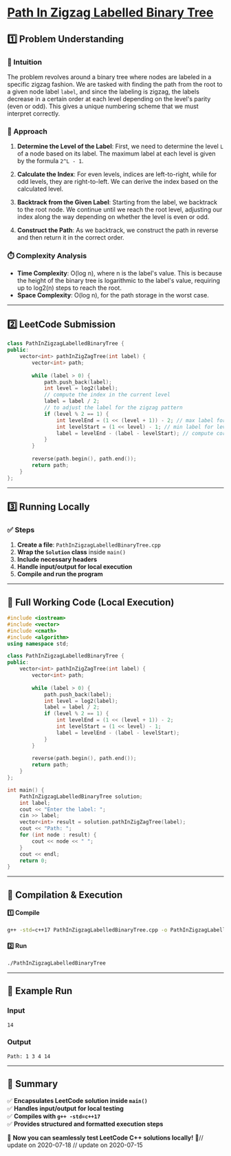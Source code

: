 # **[Path In Zigzag Labelled Binary Tree](https://leetcode.com/problems/path-in-zigzag-labelled-binary-tree/description/)**  

## **1️⃣ Problem Understanding**  
### **📌 Intuition**  
The problem revolves around a binary tree where nodes are labeled in a specific zigzag fashion. We are tasked with finding the path from the root to a given node label `label`, and since the labeling is zigzag, the labels decrease in a certain order at each level depending on the level's parity (even or odd). This gives a unique numbering scheme that we must interpret correctly. 

### **🚀 Approach**  
1. **Determine the Level of the Label**: First, we need to determine the level `L` of a node based on its label. The maximum label at each level is given by the formula `2^L - 1`.
  
2. **Calculate the Index**: For even levels, indices are left-to-right, while for odd levels, they are right-to-left. We can derive the index based on the calculated level.

3. **Backtrack from the Given Label**: Starting from the label, we backtrack to the root node. We continue until we reach the root level, adjusting our index along the way depending on whether the level is even or odd.

4. **Construct the Path**: As we backtrack, we construct the path in reverse and then return it in the correct order.

### **⏱️ Complexity Analysis**  
- **Time Complexity**: O(log n), where n is the label's value. This is because the height of the binary tree is logarithmic to the label's value, requiring up to log2(n) steps to reach the root.  
- **Space Complexity**: O(log n), for the path storage in the worst case.

---  

## **2️⃣ LeetCode Submission**  
```cpp
class PathInZigzagLabelledBinaryTree {
public:
    vector<int> pathInZigZagTree(int label) {
        vector<int> path;
        
        while (label > 0) {
            path.push_back(label);
            int level = log2(label);
            // compute the index in the current level
            label = label / 2;
            // to adjust the label for the zigzag pattern
            if (level % 2 == 1) {
                int levelEnd = (1 << (level + 1)) - 2; // max label for level
                int levelStart = (1 << level) - 1; // min label for level
                label = levelEnd - (label - levelStart); // compute corresponding zigzag label
            }
        }
        
        reverse(path.begin(), path.end());
        return path;
    }
};
```  

---  

## **3️⃣ Running Locally**  
### **✅ Steps**  
1. **Create a file**: `PathInZigzagLabelledBinaryTree.cpp`  
2. **Wrap the `Solution` class** inside `main()`  
3. **Include necessary headers**  
4. **Handle input/output for local execution**  
5. **Compile and run the program**  

---  

## **📝 Full Working Code (Local Execution)**  
```cpp
#include <iostream>
#include <vector>
#include <cmath>
#include <algorithm>
using namespace std;

class PathInZigzagLabelledBinaryTree {
public:
    vector<int> pathInZigZagTree(int label) {
        vector<int> path;
        
        while (label > 0) {
            path.push_back(label);
            int level = log2(label);
            label = label / 2;
            if (level % 2 == 1) {
                int levelEnd = (1 << (level + 1)) - 2;
                int levelStart = (1 << level) - 1;
                label = levelEnd - (label - levelStart);
            }
        }
        
        reverse(path.begin(), path.end());
        return path;
    }
};

int main() {
    PathInZigzagLabelledBinaryTree solution;
    int label;
    cout << "Enter the label: ";
    cin >> label;
    vector<int> result = solution.pathInZigZagTree(label);
    cout << "Path: ";
    for (int node : result) {
        cout << node << " ";
    }
    cout << endl;
    return 0;
}
```  

---  

## **🔧 Compilation & Execution**  
#### **1️⃣ Compile**  
```bash
g++ -std=c++17 PathInZigzagLabelledBinaryTree.cpp -o PathInZigzagLabelledBinaryTree
```  

#### **2️⃣ Run**  
```bash
./PathInZigzagLabelledBinaryTree
```  

---  

## **🎯 Example Run**  
### **Input**  
```
14
```  
### **Output**  
```
Path: 1 3 4 14 
```  

---  

## **📌 Summary**  
✅ **Encapsulates LeetCode solution inside `main()`**  
✅ **Handles input/output for local testing**  
✅ **Compiles with `g++ -std=c++17`**  
✅ **Provides structured and formatted execution steps**  

🚀 **Now you can seamlessly test LeetCode C++ solutions locally!** 🚀// update on 2020-07-18
// update on 2020-07-15
